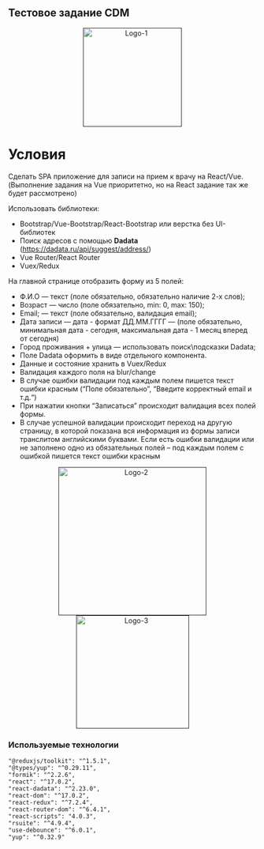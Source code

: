 ## Тестовое задание CDM

<p align="center"><a href="" target="_blank"><img src="https://i.ibb.co/kMDZmnt/1.png" width="200" alt="Logo-1"></a></p>  

# Условия

Сделать SPA  приложение для записи на прием к врачу на React/Vue.
(Выполнение задания на Vue  приоритетно, но на React  задание так же будет рассмотрено)

Использовать библиотеки:
-   Bootstrap/Vue-Bootstrap/React-Bootstrap  или верстка без UI-библиотек
-   Поиск адресов с помощью **Dadata** (https://dadata.ru/api/suggest/address/)
-   Vue Router/React Router
-   Vuex/Redux

На главной странице отобразить форму из 5 полей:
-   Ф.И.О — текст (поле обязательно, обязательно наличие 2-х слов);
-   Возраст — число (поле обязательно, min: 0, max: 150);
-   Email; — текст (поле обязательно, валидация email);
-   Дата записи — дата - формат ДД.ММ.ГГГГ —
    (поле обязательно, минимальная дата - сегодня, максимальная дата - 1 месяц вперед от сегодня)
-   Город проживания + улица — использовать поиск\подсказки Dadata;
- Поле Dadata  оформить в виде отдельного компонента.
- Данные и состояние хранить в Vuex/Redux
- Валидация каждого поля на blur/change
- В случае ошибки валидации под каждым полем пишется текст ошибки красным (“Поле обязательно”, “Введите корректный email  и т.д.“)
- При нажатии кнопки “Записаться” происходит валидация всех полей формы.
- В случае успешной валидации происходит переход на другую страницу, в которой показана вся информация из формы записи транслитом английскими буквами. Если есть ошибки валидации или не заполнено одно из обязательных полей – под каждым полем с ошибкой пишется текст ошибки красным

<p align="center"><a href="" target="_blank"><img src="https://i.ibb.co/L6YBs1w/2.png" width="300" alt="Logo-2"></a><a href="" target="_blank"><img src="https://i.ibb.co/WkZBNph/3.png" width="229" alt="Logo-3"></a></p>  

### Используемые технологии


    "@reduxjs/toolkit": "^1.5.1",  
    "@types/yup": "^0.29.11",  
    "formik": "^2.2.6",  
    "react": "^17.0.2",  
    "react-dadata": "^2.23.0",  
    "react-dom": "^17.0.2",  
    "react-redux": "^7.2.4",  
    "react-router-dom": "^6.4.1",  
    "react-scripts": "4.0.3",  
    "rsuite": "^4.9.4",  
    "use-debounce": "^6.0.1",  
    "yup": "^0.32.9"
